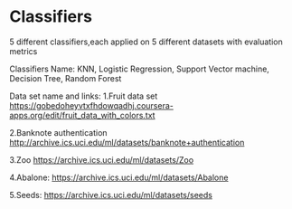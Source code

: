 # Classifiers
5 different classifiers,each applied on 5 different datasets with evaluation metrics

Classifiers Name: KNN, Logistic Regression, Support Vector machine, Decision Tree, Random Forest

Data set name and links:
 1.Fruit data set
   https://gobedoheyvtxfhdowqadhj.coursera-apps.org/edit/fruit_data_with_colors.txt
   
 2.Banknote authentication
   http://archive.ics.uci.edu/ml/datasets/banknote+authentication
   
 3.Zoo
   https://archive.ics.uci.edu/ml/datasets/Zoo
   
 4.Abalone: 
   https://archive.ics.uci.edu/ml/datasets/Abalone
   
 5.Seeds: 
   https://archive.ics.uci.edu/ml/datasets/seeds
   
